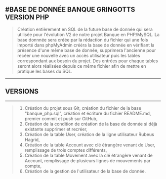 #BASE DE DONNÉE BANQUE GRINGOTTS VERSION PHP
-----
> Création entièrement en SQL de la future base de donnée qui sera utilisée pour l'évolution V2 de notre projet Banque en PHP/MySQL.
> La base donnnée sera créée par la rédaction du fichier qui une fois importé dans phpMyAdmin crééra la base de donnée en vérifiant la présence d'une même base de donnée,
> supprimera l'ancienne pour recéer une nouvelle avec un accès utilisateur puis les tables correspondant aux besoin du projet.
> Des entrées pour chaque tables seront alors réalisées depuis ce même fichier afin de mettre en pratique les bases du SQL.
-----
## VERSIONS
-----
> 1. Création du projet sous Git, création du fichier de la base "banque_php.sql", création et écriture du fichier README.md, premier commit et push sur GitHub,
> 2. Création de la condition de création de la base de donnée si déjà existante supprimer et recréer,
> 3. Création de la table User, création de la ligne utilisateur Rubeus Hagrid,
> 4. Création de la table Account avec clé étrangère venant de User, remplissage de trois comptes différents,
> 5. Création de la table Movement avec la clé étrangère venant de Account, remplissage de plusieurs lignes de mouvements par compte,
> 6. Création de la gestion de l'utilisateur de la base de donnée.